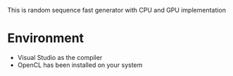 
This is random sequence fast generator with CPU and GPU implementation

# Environment
- Visual Studio as the compiler
- OpenCL has been installed on your system

